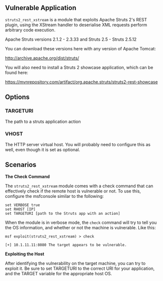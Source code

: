 ## Vulnerable Application

`struts2_rest_xstream` is a module that exploits Apache Struts 2's REST plugin, using the XStream handler to deserialise XML requests perform arbitrary code execution.

Apache Struts versions 2.1.2 - 2.3.33 and Struts 2.5 - Struts 2.5.12

You can download these versions here with any version of Apache Tomcat:

http://archive.apache.org/dist/struts/

You will also need to install a Struts 2 showcase application, which can be found here:

https://mvnrepository.com/artifact/org.apache.struts/struts2-rest-showcase

## Options

### TARGETURI

The path to a struts application action

### VHOST

The HTTP server virtual host. You will probably need to configure this as well, even though it is set as optional.

## Scenarios

**The Check Command**

The `struts2_rest_xstream` module comes with a check command that can effectively check if the remote host is vulnerable or not. To use this, configure the msfconsole similar to the following:

```
set VERBOSE true
set RHOST [IP]
set TARGETURI [path to the Struts app with an action]
```

When the module is in verbose mode, the `check` command will try to tell you the OS information, and whether or not the machine is vulnerable. Like this:

```
msf exploit(struts2_rest_xstream) > check

[+] 10.1.11.11:8080 The target appears to be vulnerable.
```

**Exploiting the Host**

After identifying the vulnerability on the target machine, you can try to exploit it. Be sure to set TARGETURI to the correct URI for your application, and the TARGET variable for the appropriate host OS.

